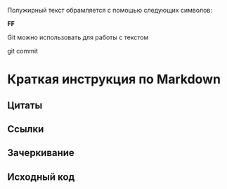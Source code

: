  Полужирный текст обрамляется с помошью следующих символов:

**FF**

Git можно использовать для работы с текстом

git commit

# Краткая инструкция по Markdown

## Цитаты

## Ссылки

## Зачеркивание

## Исходный код
